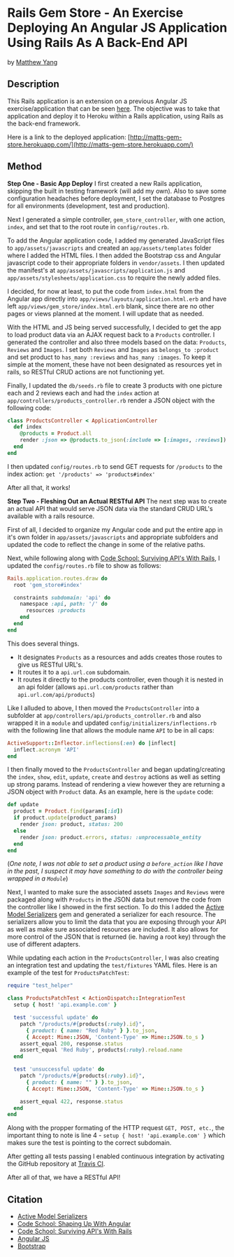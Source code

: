 # Rails Gem Store - An Exercise Deploying An Angular JS Application Using Rails As A Back-End API

by [Matthew Yang](http://matthewgyang.com)

## Description
This Rails application is an extension on a previous Angular JS exercise/application that can be seen [here](https://github.com/yang70/gem-store).  The objective was to take that application and deploy it to Heroku within a Rails application, using Rails as the back-end framework.

Here is a link to the deployed application: [http://matts-gem-store.herokuapp.com/](http://matts-gem-store.herokuapp.com/)

## Method
**Step One - Basic App Deploy**
I first created a new Rails application, skipping the built in testing framework (will add my own).  Also to save some configuration headaches before deployment, I set the database to Postgres for all environments (development, test and production).

Next I generated a simple controller, `gem_store_controller`, with one action, `index`, and set that to the root route in `config/routes.rb`.

To add the Angular application code, I added my generated JavaScript files to `app/assets/javascripts` and created an `app/assets/templates` folder where I added the HTML files.  I then added the Bootstrap css and Angular javascript code to their appropriate folders in `vendor/assets`.  I then updated the manifest's at `app/assets/javascripts/application.js` and `app/assets/stylesheets/application.css` to require the newly added files.

I decided, for now at least, to put the code from `index.html` from the Angular app directly into `app/views/layouts/application.html.erb` and have left `app/views/gem_store/index.html.erb` blank, since there are no other pages or views planned at the moment.  I will update that as needed.

With the HTML and JS being served successfully, I decided to get the app to load product data via an AJAX request back to a `Products` controller.  I generated the controller and also three models based on the data:  `Products`, `Reviews` and `Images`.  I set both `Reviews` and `Images` as `belongs_to :product` and set product to `has_many :reviews` and `has_many :images`.  To keep it simple at the moment, these have not been designated as resources yet in rails, so RESTful CRUD actions are not functioning yet.

Finally, I updated the `db/seeds.rb` file to create 3 products with one picture each and 2 reviews each and had the `index` action at `app/controllers/products_controller.rb` render a JSON object with the following code:

```ruby
class ProductsController < ApplicationController
  def index
    @products = Product.all
    render :json => @products.to_json(:include => [:images, :reviews])
  end
end
```
I then updated `config/routes.rb` to send GET requests for `/products` to the index action: `get '/products' => 'products#index'`

After all that, it works!

**Step Two - Fleshing Out an Actual RESTful API**
The next step was to create an actual API that would serve JSON data via the standard CRUD URL's available with a rails resource.

First of all, I decided to organize my Angular code and put the entire app in it's own folder in `app/assets/javascripts` and appropriate subfolders and updated the code to reflect the change in some of the relative paths.

Next, while following along with [Code School: Surviving API's With Rails](https://www.codeschool.com/courses/surviving-apis-with-rails), I updated the `config/routes.rb` file to show as follows:
```ruby
Rails.application.routes.draw do
  root 'gem_store#index'

  constraints subdomain: 'api' do
    namespace :api, path: '/' do
      resources :products
    end
  end
end
```
This does several things.
* It designates `Products` as a resources and adds creates those routes to give us RESTful URL's.
* It routes it to a `api.url.com` subdomain.
* It routes it directly to the products controller, even though it is nested in an api folder (allows `api.url.com/products` rather than `api.url.com/api/products`)

Like I alluded to above, I then moved the `ProductsController` into a subfolder at `app/controllers/api/products_controller.rb` and also wrapped it in a `module` and updated `config/initializers/inflections.rb` with the following line that allows the module name `API` to be in all caps:
```ruby
ActiveSupport::Inflector.inflections(:en) do |inflect|
  inflect.acronym 'API'
end
```
I then finally moved to the `ProductsController` and began updating/creating the `index`, `show`, `edit`, `update`, `create` and `destroy` actions as well as setting up strong params.  Instead of rendering a view however they are returning a JSON object with `Product` data.  As an example, here is the `update` code:
```ruby
def update
  product = Product.find(params[:id])
  if product.update(product_params)
    render json: product, status: 200
  else
    render json: product.errors, status: :unprocessable_entity
  end
end
```
(*One note, I was not able to set a product using a `before_action` like I have in the past, I suspect it may have something to do with the controller being wrapped in a `Module`*)

Next, I wanted to make sure the associated assets `Images` and `Reviews` were packaged along with `Products` in the JSON data but remove the code from the controller like I showed in the first section.  To do this I added the [Active Model Serializers](https://github.com/rails-api/active_model_serializers) gem and generated a serializer for each resource.  The serializers allow you to limit the data that you are exposing through your API as well as make sure associated resources are included.  It also allows for more control of the JSON that is returned (ie. having a root key) through the use of different adapters.

While updating each action in the `ProductsController`, I was also creating an integration test and updating the `test/fixtures` YAML files.  Here is an example of the test for `ProductsPatchTest`:
```ruby
require "test_helper"

class ProductsPatchTest < ActionDispatch::IntegrationTest
  setup { host! 'api.example.com' }

  test 'successful update' do
    patch "/products/#{products(:ruby).id}",
      { product: { name: "Red Ruby" } }.to_json,
      { Accept: Mime::JSON, 'Content-Type' => Mime::JSON.to_s }
    assert_equal 200, response.status
    assert_equal 'Red Ruby', products(:ruby).reload.name
  end

  test 'unsuccessful update' do
    patch "/products/#{products(:ruby).id}",
      { product: { name: "" } }.to_json,
      { Accept: Mime::JSON, 'Content-Type' => Mime::JSON.to_s }

    assert_equal 422, response.status
  end
end
```
Along with the propper formating of the HTTP request `GET, POST, etc.`, the important thing to note is line 4 - `setup { host! 'api.example.com' }` which makes sure the test is pointing to the correct subdomain.

After getting all tests passing I enabled continuous integration by activating the GitHub repository at [Travis CI](https://travis-ci.org).

After all of that, we have a RESTful API!

## Citation
* [Active Model Serializers](https://github.com/rails-api/active_model_serializers)
* [Code School: Shaping Up With Angular](http://campus.codeschool.com/courses/shaping-up-with-angular-js/intro)
* [Code School: Surviving API's With Rails](https://www.codeschool.com/courses/surviving-apis-with-rails)
* [Angular JS](https://angularjs.org/)
* [Bootstrap](http://getbootstrap.com/)

